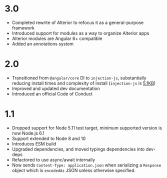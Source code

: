 # 3.0
- Completed rewrite of Alterior to refocus it as a general-purpose framework
- Introduced support for modules as a way to organize Alterior apps 
- Alterior modules are Angular 6+ compatible
- Added an annotations system

# 2.0
- Transitioned from `@angular/core` DI to `injection-js`, substantially reducing install times
  and complexity of install (`injection-js` is [5.1KB](https://github.com/mgechev/injection-js))
- Improved and updated dev documentation
- Introduced an official Code of Conduct

# 1.1

- Dropped support for Node 5.11 test target, minimum supported version is now Node.js 6.1
- Support extended to Node 8 and 10
- Introduces ESM build
- Upgraded dependencies, and moved typings dependencies into dev-deps
- Refactored to use async/await internally
- Now sends `Content-Type: application.json` when serializing a `Response` object which is 
  `encodedAs` JSON unless otherwise specified.